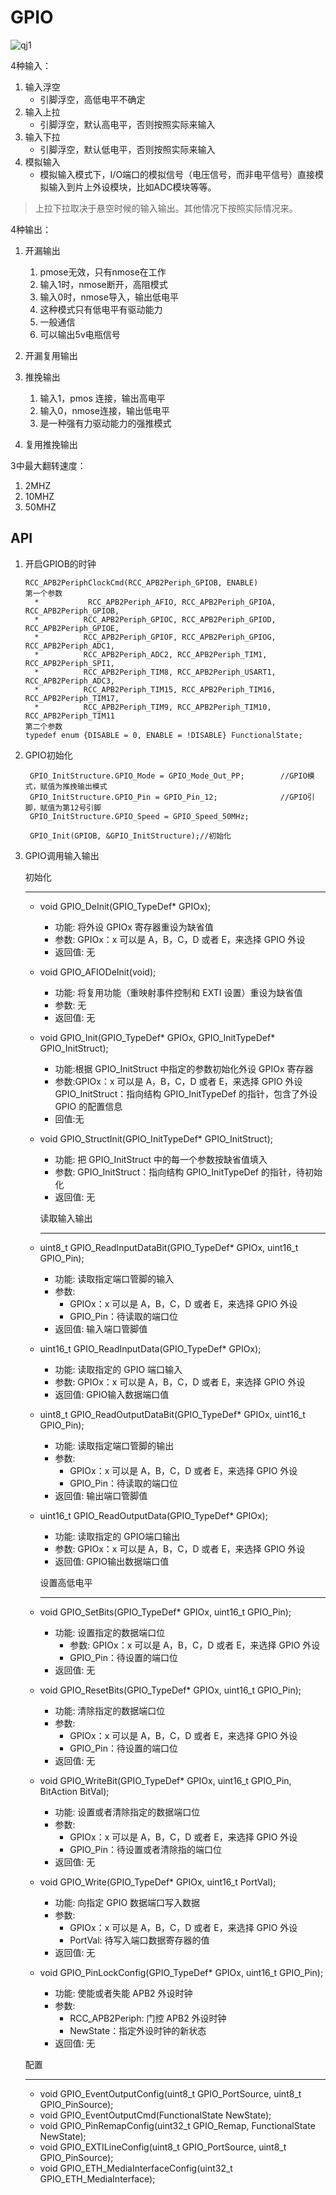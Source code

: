 # GPIO

![qj1](../images/GPIO/stem.png)

4种输入：

1. 输入浮空
   + 引脚浮空，高低电平不确定
2. 输入上拉
   + 引脚浮空，默认高电平，否则按照实际来输入
3. 输入下拉
   + 引脚浮空，默认低电平，否则按照实际来输入
4. 模拟输入
   + 模拟输入模式下，I/O端口的模拟信号（电压信号，而非电平信号）直接模拟输入到片上外设模块，比如ADC模块等等。

> 上拉下拉取决于悬空时候的输入输出。其他情况下按照实际情况来。





4种输出：

1. 开漏输出
   1. pmose无效，只有nmose在工作
   2. 输入1时，nmose断开，高阻模式
   3. 输入0时，nmose导入，输出低电平
   4. 这种模式只有低电平有驱动能力
   5. 一般通信
   6. 可以输出5v电瓶信号

2. 开漏复用输出
3. 推挽输出
   1. 输入1，pmos 连接，输出高电平
   2. 输入0，nmose连接，输出低电平
   3. 是一种强有力驱动能力的强推模式

4. 复用推挽输出



3中最大翻转速度：

1.  2MHZ
2.  10MHZ
3.  50MHZ







## API

1. 开启GPIOB的时钟

   ```
   RCC_APB2PeriphClockCmd(RCC_APB2Periph_GPIOB, ENABLE)
   第一个参数
     *           RCC_APB2Periph_AFIO, RCC_APB2Periph_GPIOA, RCC_APB2Periph_GPIOB,
     *          RCC_APB2Periph_GPIOC, RCC_APB2Periph_GPIOD, RCC_APB2Periph_GPIOE,
     *          RCC_APB2Periph_GPIOF, RCC_APB2Periph_GPIOG, RCC_APB2Periph_ADC1,
     *          RCC_APB2Periph_ADC2, RCC_APB2Periph_TIM1, RCC_APB2Periph_SPI1,
     *          RCC_APB2Periph_TIM8, RCC_APB2Periph_USART1, RCC_APB2Periph_ADC3,
     *          RCC_APB2Periph_TIM15, RCC_APB2Periph_TIM16, RCC_APB2Periph_TIM17,
     *          RCC_APB2Periph_TIM9, RCC_APB2Periph_TIM10, RCC_APB2Periph_TIM11 
   第二个参数
   typedef enum {DISABLE = 0, ENABLE = !DISABLE} FunctionalState;
   ```

   

2. GPIO初始化

   ```
   	GPIO_InitStructure.GPIO_Mode = GPIO_Mode_Out_PP;		//GPIO模式，赋值为推挽输出模式
   	GPIO_InitStructure.GPIO_Pin = GPIO_Pin_12;				//GPIO引脚，赋值为第12号引脚
   	GPIO_InitStructure.GPIO_Speed = GPIO_Speed_50MHz;
   	
   	GPIO_Init(GPIOB, &GPIO_InitStructure);//初始化
   ```

   

3. GPIO调用输入输出

   初始化

   ----

   

   + void GPIO_DeInit(GPIO_TypeDef* GPIOx);

     + 功能: 将外设 GPIOx 寄存器重设为缺省值 
     + 参数: GPIOx：x 可以是 A，B，C，D 或者 E，来选择 GPIO 外设 
     + 返回值: 无

   + void GPIO_AFIODeInit(void);

     + 功能: 将复用功能（重映射事件控制和 EXTI 设置）重设为缺省值 
     + 参数: 无 
     + 返回值: 无

   + void GPIO_Init(GPIO_TypeDef* GPIOx, GPIO_InitTypeDef* GPIO_InitStruct);

     + 功能:根据 GPIO_InitStruct 中指定的参数初始化外设 GPIOx 寄存器
     + 参数:GPIOx：x 可以是 A，B，C，D 或者 E，来选择 GPIO 外设
           GPIO_InitStruct：指向结构 GPIO_InitTypeDef 的指针，包含了外设 GPIO 的配置信息    
     + 回值:无

   + void GPIO_StructInit(GPIO_InitTypeDef* GPIO_InitStruct);

     + 功能: 把 GPIO_InitStruct 中的每一个参数按缺省值填入 
     + 参数: GPIO_InitStruct：指向结构 GPIO_InitTypeDef 的指针，待初始化    
     + 返回值: 无

     

     

     读取输入输出

     ----

     

   + uint8_t GPIO_ReadInputDataBit(GPIO_TypeDef* GPIOx, uint16_t GPIO_Pin);

     + 功能: 读取指定端口管脚的输入 
     + 参数: 
       + GPIOx：x 可以是 A，B，C，D 或者 E，来选择 GPIO 外设    
       + GPIO_Pin：待读取的端口位     
     + 返回值: 输入端口管脚值

   + uint16_t GPIO_ReadInputData(GPIO_TypeDef* GPIOx);

     + 功能: 读取指定的 GPIO 端口输入 
     + 参数: GPIOx：x 可以是 A，B，C，D 或者 E，来选择 GPIO 外设 
     + 返回值: GPIO输入数据端口值

   + uint8_t GPIO_ReadOutputDataBit(GPIO_TypeDef* GPIOx, uint16_t GPIO_Pin);

     + 功能: 读取指定端口管脚的输出 
     + 参数: 
       + GPIOx：x 可以是 A，B，C，D 或者 E，来选择 GPIO 外设    
       + GPIO_Pin：待读取的端口位     
     + 返回值: 输出端口管脚值

   + uint16_t GPIO_ReadOutputData(GPIO_TypeDef* GPIOx);

     + 功能: 读取指定的 GPIO端口输出 
     + 参数: GPIOx：x 可以是 A，B，C，D 或者 E，来选择 GPIO 外设  
     + 返回值: GPIO输出数据端口值

     

     设置高低电平

     -----

     

   + void GPIO_SetBits(GPIO_TypeDef* GPIOx, uint16_t GPIO_Pin);

     + 功能: 设置指定的数据端口位 
       + 参数: GPIOx：x 可以是 A，B，C，D 或者 E，来选择 GPIO 外设    
       + GPIO_Pin：待设置的端口位     
     + 返回值: 无

   + void GPIO_ResetBits(GPIO_TypeDef* GPIOx, uint16_t GPIO_Pin);

     + 功能: 清除指定的数据端口位 
     + 参数: 
       + GPIOx：x 可以是 A，B，C，D 或者 E，来选择 GPIO 外设    
       + GPIO_Pin：待设置的端口位     
     + 返回值: 无

   + void GPIO_WriteBit(GPIO_TypeDef* GPIOx, uint16_t GPIO_Pin, BitAction BitVal);

     + 功能: 设置或者清除指定的数据端口位 
     + 参数: 
       + GPIOx：x 可以是 A，B，C，D 或者 E，来选择 GPIO 外设    
       + GPIO_Pin：待设置或者清除指的端口位  
     + 返回值: 无

   + void GPIO_Write(GPIO_TypeDef* GPIOx, uint16_t PortVal);

     + 功能: 向指定 GPIO 数据端口写入数据 
     + 参数: 
       + GPIOx：x 可以是 A，B，C，D 或者 E，来选择 GPIO 外设    
       + PortVal: 待写入端口数据寄存器的值 
     + 返回值: 无

   + void GPIO_PinLockConfig(GPIO_TypeDef* GPIOx, uint16_t GPIO_Pin);

     + 功能: 使能或者失能 APB2 外设时钟 
     + 参数: 
       + RCC_APB2Periph: 门控 APB2 外设时钟    
       + NewState：指定外设时钟的新状态 
     + 返回值: 无  

   

   配置

   ----

   

   + void GPIO_EventOutputConfig(uint8_t GPIO_PortSource, uint8_t GPIO_PinSource);
   + void GPIO_EventOutputCmd(FunctionalState NewState);
   + void GPIO_PinRemapConfig(uint32_t GPIO_Remap, FunctionalState NewState);
   + void GPIO_EXTILineConfig(uint8_t GPIO_PortSource, uint8_t GPIO_PinSource);
   + void GPIO_ETH_MediaInterfaceConfig(uint32_t GPIO_ETH_MediaInterface);

   



